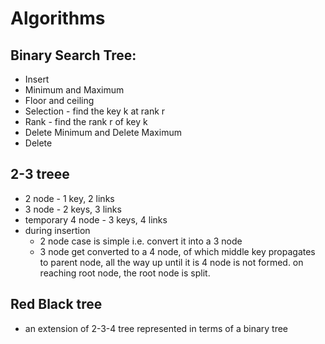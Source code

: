 # Algorithms

## Binary Search Tree:
 * Insert
 * Minimum and Maximum
 * Floor and ceiling
 * Selection - find the key k at rank r
 * Rank - find the rank r of key k
 * Delete Minimum and Delete Maximum
 * Delete

## 2-3 treee
 * 2 node - 1 key, 2 links
 * 3 node - 2 keys, 3 links
 * temporary 4 node  - 3 keys, 4 links
 * during insertion
   - 2 node case is simple i.e. convert it into a 3 node
   - 3 node get converted to a 4 node, of which middle key propagates to parent node, all the way up until it is 4 node is not formed. on reaching root node, the root node is split.

## Red Black tree

 * an extension of 2-3-4 tree represented in terms of a binary tree

